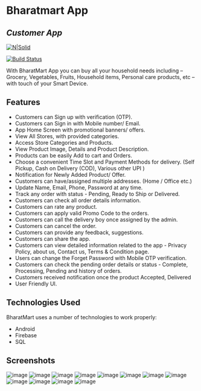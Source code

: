 # Bharatmart App
## _Customer App_

[![N|Solid](https://cldup.com/dTxpPi9lDf.thumb.png)](https://nodesource.com/products/nsolid)

[![Build Status](https://travis-ci.org/joemccann/dillinger.svg?branch=master)](https://travis-ci.org/joemccann/dillinger)

With BharatMart App you can buy all your household needs including – Grocery, Vegetables, Fruits, Household items, Personal care products, etc – with touch of your Smart Device. 


## Features

- Customers can Sign up with verification (OTP).
- Customers can Sign in with Mobile number/ Email.
- App Home Screen with promotional banners/ offers.
- View All Stores, with provided categories.
- Access Store Categories and Products.
- View Product Image, Details and Product Description.
- Products can be easily Add to cart and Orders.
- Choose a convenient Time Slot and Payment Methods for delivery. (Self Pickup, Cash
on Delivery (COD), Various other UPI )
- Notification for Newly Added Product/ Offer.
- Customers can have/assigned multiple addresses. (Home / Office etc.)
- Update Name, Email, Phone, Password at any time.
- Track any order with status - Pending, Ready to Ship or Delivered.
- Customers can check all order details information.
- Customers can rate any product.
- Customers can apply valid Promo Code to the orders.
- Customers can call the delivery boy once assigned by the admin.
- Customers can cancel the order.
- Customers can provide any feedback, suggestions.
- Customers can share the app.
- Customers can view detailed information related to the app - Privacy Policy, about us,
Contact us, Terms & Condition page.
- Users can change the Forget Password with Mobile OTP verification.
- Customers can check the pending order details or status - Complete, Processing,
Pending and history of orders.
- Customers received notification once the product Accepted, Delivered
- User Friendly UI.


## Technologies Used

BharatMart uses a number of technologies to work properly:

 - Android
 - Firebase
 - SQL
 

## Screenshots

![image](https://i.postimg.cc/ZKxDjCPm/Screenshot-20210403-120452.jpg)
![image](https://i.postimg.cc/Wz6S9Hk8/Screenshot-20210403-120604.jpg)
![image](https://i.postimg.cc/6Qk0BXVz/Screenshot-20210403-120619.jpg)
![image](https://i.postimg.cc/FHnpnc7M/Screenshot-20210403-120622.jpg)
![image](https://i.postimg.cc/c40FK0pb/Screenshot-20210403-120629.jpg)
![image](https://i.postimg.cc/kGcFNR0h/Screenshot-20210403-120632.jpg)
![image](https://i.postimg.cc/HW421Fr4/Screenshot-20210403-120640.jpg)
![image](https://i.postimg.cc/G2vj25qR/Screenshot-20210403-120642.jpg)
![image](https://i.postimg.cc/WpryF9hh/Screenshot-20210403-120648.jpg)
![image](https://i.postimg.cc/L6DNLGR6/Screenshot-20210403-120651.jpg)
![image](https://i.postimg.cc/MZysKvFB/Screenshot-20210403-120657.jpg)
![image](https://i.postimg.cc/6pHbJg11/Screenshot-20210403-120701.jpg)
